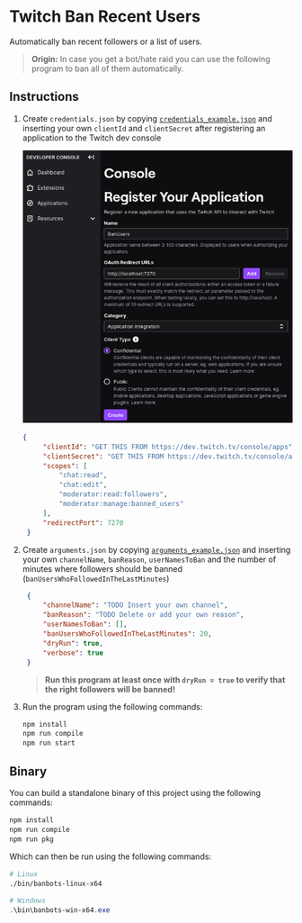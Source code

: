# Twitch Ban Recent Users

Automatically ban recent followers or a list of users.

> **Origin:** In case you get a bot/hate raid you can use the following program to ban all of them automatically.

## Instructions

1. Create `credentials.json` by copying [`credentials_example.json`](credentials_example.json) and inserting your own `clientId` and `clientSecret` after registering an application to the Twitch dev console

   ![Screenshot of how the registration could look](register_application.png)

   ```json
   {
        "clientId": "GET THIS FROM https://dev.twitch.tv/console/apps",
        "clientSecret": "GET THIS FROM https://dev.twitch.tv/console/apps",
        "scopes": [
            "chat:read",
            "chat:edit",
            "moderator:read:followers",
            "moderator:manage:banned_users"
        ],
        "redirectPort": 7270
    }
    ```

2. Create `arguments.json` by copying [`arguments_example.json`](arguments_example.json) and inserting your own `channelName`, `banReason`, `userNamesToBan` and the number of minutes where followers should be banned (`banUsersWhoFollowedInTheLastMinutes`)

   ```json
    {
        "channelName": "TODO Insert your own channel",
        "banReason": "TODO Delete or add your own reason",
        "userNamesToBan": [],
        "banUsersWhoFollowedInTheLastMinutes": 20,
        "dryRun": true,
        "verbose": true
    }
    ```

    > **Run this program at least once with `dryRun = true` to verify that the right followers will be banned!**

3. Run the program using the following commands:

   ```sh
   npm install
   npm run compile
   npm run start
   ```

## Binary

You can build a standalone binary of this project using the following commands:

```sh
npm install
npm run compile
npm run pkg
```

Which can then be run using the following commands:

```sh
# Linux
./bin/banbots-linux-x64
```

```powershell
# Windows
.\bin\banbots-win-x64.exe
```
